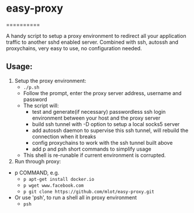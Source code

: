 # easy-proxy #
==========

A handy script to setup a proxy environment to redirect all your application traffic to another sshd enabled server.
Combined with ssh, autossh and proxychains, very easy to use, no configuration needed.


## Usage: ##
1. Setup the proxy environment: 
   * `./p.sh`
   * Follow the prompt, enter the proxy server address, username and password
   * The script will:
      * test and generate(if necessary) passwordless ssh login environment between your host and the proxy server
      * build ssh tunnel with -D option to setup a local socks5 server
      * add autossh daemon to supervise this ssh tunnel, will rebuild the connection when it breaks
      * config proxychains to work with the ssh tunnel built above
      * add p and psh short commands to simplify usage
   * This shell is re-runable if current environment is corrupted.
2. Run through proxy:
  * p COMMAND, e.g.
     * `p apt-get install docker.io`
     * `p wget www.facebook.com`
     * `p git clone https://github.com/mlot/easy-proxy.git`
  * Or use 'psh', to run a shell all in proxy environment
      * `psh`
